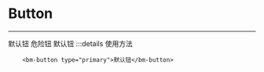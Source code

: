 # Button
---
<bm-button type="primary">默认钮</bm-button>
<bm-button type="danger">危险钮</bm-button>
<bm-button type="primary">默认钮</bm-button>
:::details 使用方法
```vue
    <bm-button type="primary">默认钮</bm-button>
```
